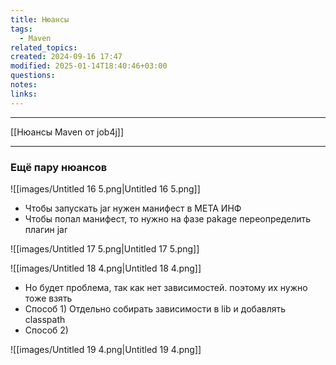 ```yaml
---
title: Нюансы
tags:
  - Maven
related_topics: 
created: 2024-09-16 17:47
modified: 2025-01-14T18:40:46+03:00
questions: 
notes: 
links: 
---
```



----
[[Нюансы Maven от job4j]]


----




### Ещё пару нюансов

![[images/Untitled 16 5.png|Untitled 16 5.png]]

  

- Чтобы запускать jar нужен манифест в МЕТА ИНФ
- Чтобы попал манифест, то нужно на фазе pakage переопределить плагин jar

![[images/Untitled 17 5.png|Untitled 17 5.png]]

![[images/Untitled 18 4.png|Untitled 18 4.png]]

  

- Но будет проблема, так как нет зависимостей. поэтому их нужно тоже взять
- Способ 1) Отдельно собирать зависимости в lib и добавлять classpath
- Способ 2)

![[images/Untitled 19 4.png|Untitled 19 4.png]]